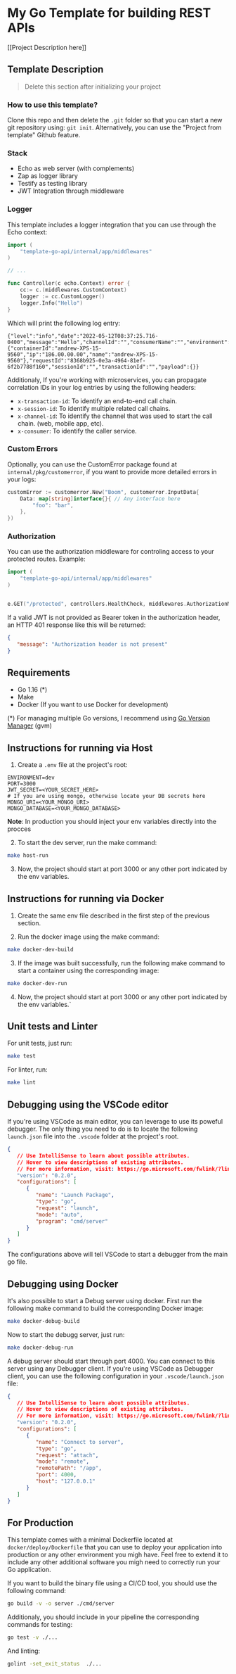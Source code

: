 # My Go Template for building REST APIs

[[Project Description here]]

## Template Description

> Delete this section after initializing your project

### **How to use this template?**

Clone this repo and then delete the `.git` folder so that you can start a new git repository using: `git init`. Alternatively, you can use the "Project from template" Github feature.

### **Stack**

-  Echo as web server (with complements)
-  Zap as logger library
-  Testify as testing library
-  JWT Integration through middleware

### **Logger**

This template includes a logger integration that you can use through the Echo context:

```go
import (
	"template-go-api/internal/app/middlewares"
)

// ...

func Controller(c echo.Context) error {
	cc:= c.(middlewares.CustomContext)
	logger := cc.CustomLogger()
	logger.Info("Hello")
}
```

Which will print the following log entry:

```
{"level":"info","date":"2022-05-12T08:37:25.716-0400","message":"Hello","channelId":"","consumerName":"","environment":"dev","host":{"containerId":"andrew-XPS-15-9560","ip":"186.00.00.00","name":"andrew-XPS-15-9560"},"requestId":"8368b925-0e3a-4964-81ef-6f2b7788f160","sessionId":"","transactionId":"","payload":{}}
```

Additionaly, If you're working with microservices, you can propagate correlation IDs in your log entries by using the following headers:

-  `x-transaction-id`: To identify an end-to-end call chain.
-  `x-session-id`: To identify multiple related call chains.
-  `x-channel-id`: To identify the channel that was used to start the call chain. (web, mobile app, etc).
-  `x-consumer`: To identify the caller service.

### **Custom Errors**

Optionally, you can use the CustomError package found at `internal/pkg/customerror`, if you want to provide more detailed errors in your logs:

```go
customError := customerror.New("Boom", customerror.InputData{
	Data: map[string]interface{}{ // Any interface here
		"foo": "bar",
	},
})
```

### **Authorization**

You can use the authorization middleware for controling access to your protected routes. Example:

```go
import (
	"template-go-api/internal/app/middlewares"
)


e.GET("/protected", controllers.HealthCheck, middlewares.AuthorizationMiddleware)
```

If a valid JWT is not provided as Bearer token in the authorization header, an HTTP 401 response like this will be returned:

```json
{
   "message": "Authorization header is not present"
}
```

## Requirements

-  Go 1.16 (\*)
-  Make
-  Docker (If you want to use Docker for development)

(\*) For managing multiple Go versions, I recommend using [Go Version Manager](https://github.com/moovweb/gvm) (gvm)

## Instructions for running via Host

1. Create a `.env` file at the project's root:

```env
ENVIRONMENT=dev
PORT=3000
JWT_SECRET=<YOUR_SECRET_HERE>
# If you are using mongo, otherwise locate your DB secrets here
MONGO_URI=<YOUR_MONGO_URI>
MONGO_DATABASE=<YOUR_MONGO_DATABASE>
```

**Note**: In production you should inject your env variables directly into the procces

2. To start the dev server, run the make command:

```sh
make host-run
```

3. Now, the project should start at port 3000 or any other port indicated by the env variables.

## Instructions for running via Docker

1. Create the same env file described in the first step of the previous section.

2. Run the docker image using the make command:

```sh
make docker-dev-build
```

3. If the image was built successfully, run the following make command to start a container using the corresponding image:

```sh
make docker-dev-run
```

4. Now, the project should start at port 3000 or any other port indicated by the env variables.`

## Unit tests and Linter

For unit tests, just run:

```sh
make test
```

For linter, run:

```sh
make lint
```

## Debugging using the VSCode editor

If you're using VSCode as main editor, you can leverage to use its poweful debugger. The only thing you need to do is to locate the following `launch.json` file into the `.vscode` folder at the project's root.

```json
{
   // Use IntelliSense to learn about possible attributes.
   // Hover to view descriptions of existing attributes.
   // For more information, visit: https://go.microsoft.com/fwlink/?linkid=830387
   "version": "0.2.0",
   "configurations": [
      {
         "name": "Launch Package",
         "type": "go",
         "request": "launch",
         "mode": "auto",
         "program": "cmd/server"
      }
   ]
}
```

The configurations above will tell VSCode to start a debugger from the main go file.

## Debugging using Docker

It's also possible to start a Debug server using docker. First run the following make command to build the corresponding Docker image:

```sh
make docker-debug-build
```

Now to start the debugg server, just run:

```sh
make docker-debug-run
```

A debug server should start through port 4000. You can connect to this server using any Debugger client. If you're using VSCode as Debugger client, you can use the following configuration in your `.vscode/launch.json` file:

```json
{
   // Use IntelliSense to learn about possible attributes.
   // Hover to view descriptions of existing attributes.
   // For more information, visit: https://go.microsoft.com/fwlink/?linkid=830387
   "version": "0.2.0",
   "configurations": [
      {
         "name": "Connect to server",
         "type": "go",
         "request": "attach",
         "mode": "remote",
         "remotePath": "/app",
         "port": 4000,
         "host": "127.0.0.1"
      }
   ]
}
```

## For Production

This template comes with a minimal Dockerfile located at `docker/deploy/Dockerfile` that you can use to deploy your application into production or any other environment you migh have. Feel free to extend it to include any other additional software you migh need to correctly run your Go application.

If you want to build the binary file using a CI/CD tool, you should use the following command:

```sh
go build -v -o server ./cmd/server
```

Additionaly, you should include in your pipeline the corresponding commands for testing:

```sh
go test -v ./...
```

And linting:

```sh
golint -set_exit_status  ./...
```
